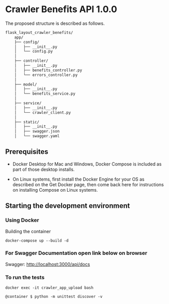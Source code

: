 # Crawler Benefits API 1.0.0

The proposed structure is described as follows.

```sh
flask_layout_crawler_benefits/
    app/
    ├── config/
    │   ├── __init__.py
    │   └── config.py
    │
    ├── controller/
    │   ├── __init__.py
    │   ├── benefits_controller.py
    │   └── errors_controller.py
    │
    ├── model/
    │   ├── __init__.py
    │   └── benefits_service.py
    │
    ├── service/
    │   ├── __init__.py
    │   └── crawler_client.py
    │
    ├── static/
    │   ├── __init__.py
    │   ├── swagger.json
    │   └── swagger.yaml  
```

## Prerequisites

* Docker Desktop for Mac and Windows, Docker Compose is included as part of those desktop installs.

* On Linux systems, first install the Docker Engine for your OS as described on the Get Docker page, then come back here for instructions on installing Compose on Linux systems.

## Starting the development environment

### Using Docker

Building the container

```shell
docker-compose up --build -d
```

### For Swagger Documentation open link below on browser

Swagger: <http://localhost:3000/api/docs>

### To run the tests

```shell
docker exec -it crawler_app_upload bash
```

```shell
@container $ python -m unittest discover -v
```
